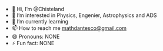 - 👋 Hi, I’m @Chisteland
- 👀 I’m interested in Physics, Engenier, Astrophysics and ADS
- 🌱 I’m currently learning 
- 📫 How to reach me mathdantesco@gmail.com
- 😄 Pronouns: NONE
- ⚡ Fun fact: NONE

<!---
Chisteland/Chisteland is a ✨ special ✨ repository because its `README.md` (this file) appears on your GitHub profile.
You can click the Preview link to take a look at your changes.
--->
